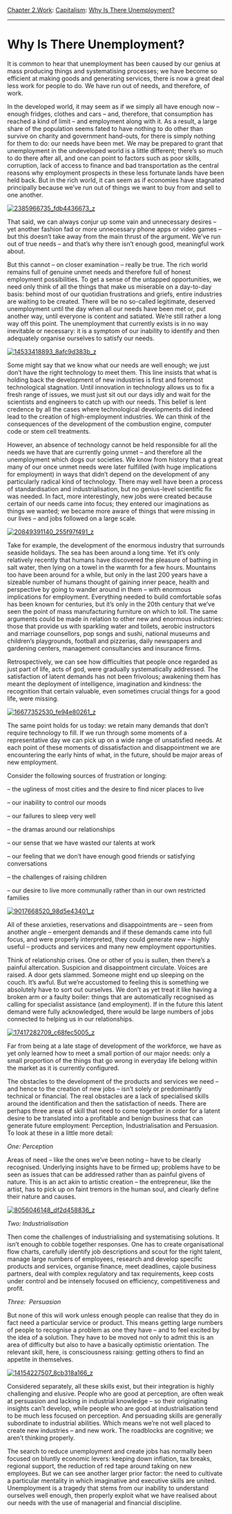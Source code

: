 [Chapter 2.Work](https://www.theschooloflife.com/thebookoflife/category/work/): [Capitalism](https://www.theschooloflife.com/thebookoflife/category/work/capitalism/): [Why Is There Unemployment?](https://www.theschooloflife.com/thebookoflife/why-is-there-unemployment/)

* * *

# Why Is There Unemployment?

It is common to hear that unemployment has been caused by our genius at mass producing things and systematising processes; we have become so efficient at making goods and generating services, there is now a great deal less work for people to do. We have run out of needs, and therefore, of work.

In the developed world, it may seem as if we simply all have enough now – enough fridges, clothes and cars – and, therefore, that consumption has reached a kind of limit – and employment along with it. As a result, a large share of the population seems fated to have nothing to do other than survive on charity and government hand-outs, for there is simply nothing for them to do: our needs have been met. We may be prepared to grant that unemployment in the undeveloped world is a little different; there’s so much to do there after all, and one can point to factors such as poor skills, corruption, lack of access to finance and bad transportation as the central reasons why employment prospects in these less fortunate lands have been held back. But in the rich world, it can seem as if economies have stagnated principally because we’ve run out of things we want to buy from and sell to one another.

[![2385966735_fdb4436673_z](https://www.theschooloflife.com/thebookoflife/wp-content/uploads/2015/10/2385966735_fdb4436673_z.jpg)](http://www.thebookoflife.org/wp-content/uploads/2015/10/2385966735_fdb4436673_z.jpg)

That said, we can always conjur up some vain and unnecessary desires – yet another fashion fad or more unnecessary phone apps or video games – but this doesn’t take away from the main thrust of the argument. We’ve run out of true needs – and that’s why there isn’t enough good, meaningful work about.

But this cannot – on closer examination – really be true. The rich world remains full of genuine unmet needs and therefore full of honest employment possibilities. To get a sense of the untapped opportunities, we need only think of all the things that make us miserable on a day-to-day basis: behind most of our quotidian frustrations and griefs, entire industries are waiting to be created. There will be no so-called legitimate, deserved unemployment until the day when all our needs have been met or, put another way, until everyone is content and satiated. We’re still rather a long way off this point. The unemployment that currently exists is in no way inevitable or necessary: it is a symptom of our inability to identify and then adequately organise ourselves to satisfy our needs.

[![14533418893_8afc9d383b_z](https://www.theschooloflife.com/thebookoflife/wp-content/uploads/2015/10/14533418893_8afc9d383b_z.jpg)](http://www.thebookoflife.org/wp-content/uploads/2015/10/14533418893_8afc9d383b_z.jpg)

Some might say that we know what our needs are well enough; we just don’t have the right technology to meet them. This line insists that what is holding back the development of new industries is first and foremost technological stagnation. Until innovation in technology allows us to fix a fresh range of issues, we must just sit out our days idly and wait for the scientists and engineers to catch up with our needs. This belief is lent credence by all the cases where technological developments did indeed lead to the creation of high-employment industries. We can think of the consequences of the development of the combustion engine, computer code or stem cell treatments.

However, an absence of technology cannot be held responsible for all the needs we have that are currently going unmet – and therefore all the unemployment which dogs our societies. We know from history that a great many of our once unmet needs were later fulfilled (with huge implications for employment) in ways that didn’t depend on the development of any particularly radical kind of technology. There may well have been a process of standardisation and industrialisation, but no genius-level scientific fix was needed. In fact, more interestingly, new jobs were created because certain of our needs came into focus; they entered our imaginations as things we wanted; we became more aware of things that were missing in our lives – and jobs followed on a large scale.

[![20849391140_255f97f491_z](https://www.theschooloflife.com/thebookoflife/wp-content/uploads/2015/10/20849391140_255f97f491_z.jpg)](http://www.thebookoflife.org/wp-content/uploads/2015/10/20849391140_255f97f491_z.jpg)

Take for example, the development of the enormous industry that surrounds seaside holidays. The sea has been around a long time. Yet it’s only relatively recently that humans have discovered the pleasure of bathing in salt water, then lying on a towel in the warmth for a few hours. Mountains too have been around for a while, but only in the last 200 years have a sizeable number of humans thought of gaining inner peace, health and perspective by going to wander around in them – with enormous implications for employment. Everything needed to build comfortable sofas has been known for centuries, but it’s only in the 20th century that we’ve seen the point of mass manufacturing furniture on which to loll. The same arguments could be made in relation to other new and enormous industries: those that provide us with sparkling water and toilets, aerobic instructors and marriage counsellors, pop songs and sushi, national museums and children’s playgrounds, football and pizzerias, daily newspapers and gardening centers, management consultancies and insurance firms.

Retrospectively, we can see how difficulties that people once regarded as just part of life, acts of god, were gradually systematically addressed. The satisfaction of latent demands has not been frivolous; awakening them has meant the deployment of intelligence, imagination and kindness: the recognition that certain valuable, even sometimes crucial things for a good life, were missing.

[![16677352530_fe94e80261_z](https://www.theschooloflife.com/thebookoflife/wp-content/uploads/2015/10/16677352530_fe94e80261_z.jpg)](http://www.thebookoflife.org/wp-content/uploads/2015/10/16677352530_fe94e80261_z.jpg)

The same point holds for us today: we retain many demands that don’t require technology to fill. If we run through some moments of a representative day we can pick up on a wide range of unsatisfied needs. At each point of these moments&nbsp;of dissatisfaction and disappointment we are encountering the early hints of what, in the future, should be major areas of new employment.

Consider the following sources of frustration or longing:

– the ugliness of most cities and the desire to find nicer places to live

– our inability to control our moods

– our failures to sleep very well

– the dramas around our relationships

– our sense that we have wasted our talents at work

– our feeling that we don’t have enough good friends or satisfying conversations

– the challenges of raising children

– our desire to live more communally rather than in our own restricted families

[![9017668520_98d5e43401_z](https://www.theschooloflife.com/thebookoflife/wp-content/uploads/2015/10/9017668520_98d5e43401_z.jpg)](http://www.thebookoflife.org/wp-content/uploads/2015/10/9017668520_98d5e43401_z.jpg)

All of these anxieties, reservations and disappointments are – seen from another angle – emergent demands and if these demands came into full focus, and were properly interpreted, they could generate new – highly useful – products and services and many new employment opportunities.

Think of relationship crises. One or other of you is sullen, then there’s a painful altercation. Suspicion and disappointment circulate. Voices are raised. A door gets slammed. Someone might end up sleeping on the couch. It’s awful. But we’re accustomed to feeling this is something we absolutely have to sort out ourselves. We don’t as yet treat it like having a broken arm or a faulty boiler: things that are automatically recognised as calling for specialist assistance (and employment). If in the future this latent demand were fully acknowledged, there would be large numbers of jobs connected to helping us in our relationships.

[![17417282709_c68fec5005_z](https://www.theschooloflife.com/thebookoflife/wp-content/uploads/2015/10/17417282709_c68fec5005_z.jpg)](http://www.thebookoflife.org/wp-content/uploads/2015/10/17417282709_c68fec5005_z.jpg)

Far from being at a late stage of development of the workforce, we have as yet only learned how to meet a small portion of our major needs: only a small proportion of the things that go wrong in everyday life belong within the market as it is currently configured.

The obstacles to the development of the products and services we need – and hence to the creation of new jobs – isn’t solely or predominantly technical or financial. The real obstacles are a lack of specialised skills around the identification and then the satisfaction of needs. There are perhaps three areas of skill that need to come together in order for a latent desire to be translated into a profitable and benign business that can generate future employment: Perception, Industrialisation and Persuasion. To look at these in a little more detail: &nbsp;

_One: Perception_

Areas of need – like the ones we’ve been noting – have to be clearly recognised. Underlying insights have to be firmed up; problems have to be seen as issues that can be addressed rather than as painful givens of nature. This is an act akin to artistic creation – the entrepreneur, like the artist, has to pick up on faint tremors in the human soul, and clearly define their nature and causes.

[![8056046148_df2d458836_z](https://www.theschooloflife.com/thebookoflife/wp-content/uploads/2015/10/8056046148_df2d458836_z.jpg)](http://www.thebookoflife.org/wp-content/uploads/2015/10/8056046148_df2d458836_z.jpg)

_Two: Industrialisation_

Then come the challenges of industrialising and systematising solutions. It isn’t enough to cobble together responses. One has to create organisational flow charts, carefully identify job descriptions and scout for the right talent, manage large numbers of employees, research and develop specific products and services, organise finance, meet deadlines, cajole business partners, deal with complex regulatory and tax requirements, keep costs under control and be intensely focused on efficiency, competitiveness and profit.

_Three: &nbsp;Persuasion_

But none of this will work unless enough people can realise that they do in fact need a particular service or product. This means getting large numbers of people to recognise a problem as one they have – and to feel excited by the idea of a solution. They have to be moved not only to admit this is an area of difficulty but also to have a basically optimistic orientation. The relevant skill, here, is consciousness raising: getting others to find an appetite in themselves.

[![14154227507_8cb318a166_z](https://www.theschooloflife.com/thebookoflife/wp-content/uploads/2015/10/14154227507_8cb318a166_z.jpg)](http://www.thebookoflife.org/wp-content/uploads/2015/10/14154227507_8cb318a166_z.jpg)

Considered separately, all these skills exist, but their integration is highly challenging and elusive. People who are good at perception, are often weak at persuasion and lacking in industrial knowledge – so their originating insights can’t develop, while people who are good at industrialisation tend to be much less focused on perception. And persuading skills are generally subordinate to industrial abilities. Which means we’re not well placed to create new industries – and new work. The roadblocks are cognitive; we aren’t thinking properly.

The search to reduce unemployment and create jobs has normally been focused on bluntly economic levers: keeping down inflation, tax breaks, regional support, the reduction of red tape around taking on new employees. But we can see another larger prior factor: the need to cultivate a particular mentality in which imaginative and executive skills are united. Unemployment is a tragedy that stems from our inability to understand ourselves well enough, then properly exploit what we have realised about our needs with the use of managerial and financial discipline.
